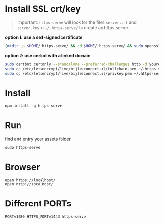 # Install SSL crt/key

> Important: `https-serve` will look for the files `server.crt` and `server.key` in `~/.https-serve/` to create an https server.

**option 1: use a self-signed certificate**

```bash
(mkdir -p $HOME/.https-serve/ && cd $HOME/.https-serve/ && sudo openssl req -x509 -nodes -days 365 -newkey rsa:2048 -keyout server.key -out server.crt)
```
**option 2: use cerbot with a linked domain**

```bash
sudo certbot certonly --standalone --preferred-challenges http -d yourdomain.com 
sudo cp /etc/letsencrypt/live/bijlesconnect.nl/fullchain.pem ~/.https-serve/server.crt
sudo cp /etc/letsencrypt/live/bijlesconnect.nl/privkey.pem ~/.https-serve/server.key
```


# Install

```
npm install -g https-serve
```

# Run

find and entry your assets folder

```
sudo https-serve
```

# Browser

```
open https://localhost/
open http://localhost/
```

# Different PORTs

```
PORT=1080 HTTPS_PORT=1443 https-serve
```

